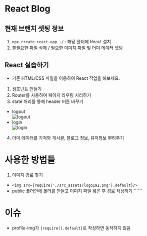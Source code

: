 # React Blog

## 현재 브랜치 셋팅 정보

1. `npx create-react-app ./` : 해당 폴더에 React 설치
2. 불필요한 파일 삭제 / 필요한 이미지 파일 및 더미 데이터 셋팅

## React 실습하기

- 기존 HTML/CSS 파일을 이용하여 React 작업을 해보세요.

1. 컴포넌트 만들기
2. Router를 사용하여 페이지 라우팅 처리하기
3. state 처리를 통해 header 버튼 바꾸기
  - logout<br />
  ![logout](https://user-images.githubusercontent.com/54294796/173001212-e5bb171e-f9e7-4816-b96b-ef7e8bd39289.jpg)
  - login<br />
  ![login](https://user-images.githubusercontent.com/54294796/173001206-bf815686-0020-4976-bf6a-76277122f7f2.jpg)
4. 더미 데이터를 가져와 게시글, 블로그 정보, 유저정보 뿌려주기

# 사용한 방법들
1. 이미지 경로 찾기
- ```<img src={require('./src_assets/logo192.png').default}/>```
- public 폴더안에 폴더를 만들고 이미지 파일 넣은 후 경로 작성하기 ``````
# 이슈
- profile-img가 ```{require().default}```로 작성하면 동작하지 않음